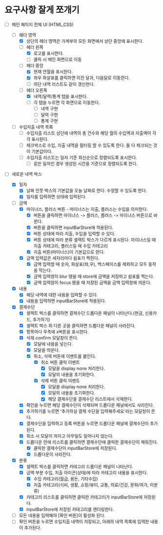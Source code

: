 # 요구사항 잘게 쪼개기

- [ ] 메인 페이지 전체 UI (HTML,CSS)

  - [ ] 헤더 영역
    - [x] 상단의 헤더 영역은 가계부의 모든 화면에서 상단 중앙에 표시한다.
    - [ ] 헤더 왼쪽
      - [x] 로고를 표시한다.
      - [ ] 클릭 시 메인 화면으로 이동
    - [ ] 헤더 중앙
      - [x] 현재 연월을 표시한다.
      - [x] 좌우 화살표를 클릭하면 이전 달과, 다음달로 이동한다.
      - [ ] 하단 내역 리스트도 같이 갱신한다.
    - [ ] 헤더 오른쪽
      - [x] 내역/달력/통계 탭을 표시한다.
      - [ ] 각 탭을 누르면 각 화면으로 이동한다.
        - [ ] 내역 구현
        - [ ] 달력 구현
        - [ ] 통계 구현
  - [ ] 수입지출 내역 목록
    - [ ] 수입지출 리스트 상단에 내역의 총 건수와 해당 월의 수입액과 지출액이 각각 표시된다.
    - [ ] 체크박스로 수입, 지출 내역을 필터링 할 수 있도록 한다. 둘 다 체크되는 것이 기본값이다.
    - [ ] 수입지출 리스트는 일자 기준 최신순으로 정렬되도록 표시한다.
      - [ ] 같은 일자인 경우 생성된 시간을 기준으로 정렬되도록 한다.

- [ ] 새로운 내역 박스
  - [x] 일자
    - [x] 날짜 인풋 박스의 기본값을 오늘 날짜로 한다. 수정할 수 있도록 한다.
    - [x] 일자를 입력하면 상태에 입력된다.
  - [ ] 금액
    - [x] 마이너스, 플러스 버튼 - 마이너스는 지출, 플러스는 수입을 의미한다.
      - [x] 버튼을 클릭하면 마이너스 -> 플러스, 플러스 -> 마이너스 버튼으로 바뀐다.
      - [x] 버튼을 클릭하면 inputBarStore에 적용된다.
      - [x] 버튼 상태에 따라 지출, 수입을 입력할 수 있다.
      - [x] 버튼 상태에 따라 분류 셀렉트 박스가 다르게 표시된다. 마이너스일 때 지출 카테고리, 플러스일 때 수입 카테고리
      - [x] 지출 버튼(마이너스)이 기본값으로 한다.
    - [x] 금액 입력값은 세자리마다 쉼표가 찍힌다.
      - [x] 금액 입력할 때 숫자, 화살표(좌,우), 백스페이스를 제외하고 모두 동작을 막는다.
      - [x] 금액 입력창이 blur 됐을 때 store에 금액을 저장하고 쉼표를 찍는다.
      - [x] 금액 입력창이 focus 됐을 때 저장된 금액을 금액 입력창에 띄운다.
  - [x] 내용
    - [x] 해당 내역에 대한 내용을 입력할 수 있다.
    - [x] 내용을 입력하면 inputBarStore에 적용된다.
  - [x] 결제수단
    - [x] 셀렉트 박스를 클릭하면 결제수단 드롭다운 패널이 나타난다.(현금, 신용카드, 추가하기)
    - [x] 셀렉트 박스 외 다른 곳을 클릭하면 드롭다운 패널이 사라진다.
    - [x] 항목마다 우측에 x버튼을 표시한다.
    - [x] 삭제 confirm 모달창이 뜬다.
      - [x] 모달에 내용을 넣는다.
      - [x] 모달을 띄운다.
      - [x] 취소, 삭제 버튼에 이벤트를 붙인다.
        - [x] 취소 버튼 클릭 이벤트
          - [x] 모달을 display none 처리한다.
          - [x] 모달의 내용을 초기화한다.
        - [x] 삭제 버튼 클릭 이벤트
          - [x] 모달을 display none 처리한다.
          - [x] 모달의 내용을 초기화한다.
          - [x] 해당 결제수단을 결제수단 리스트에서 삭제한다.
    - [x] 확인을 누르면 해당 결제수단이 삭제되며 드롭다운 패널에서도 사라진다.
    - [x] 추가하기를 누르면 '추가하실 결제 수단을 입력해주세요'라는 모달창이 뜬다.
    - [x] 결제수단을 입력하고 등록 버튼을 누르면 드롭다운 패널에 결제수단이 추가된다.
    - [x] 취소 시 모달이 꺼지고 아무일도 일어나지 않는다.
    - [x] 드롭다운 안에 리스트를 클릭하면 결제수단에 클릭한 결제수단이 채워진다.
      - [x] 클릭한 결제수단이 inputBarStore에 저장된다.
      - [x] 드롭다운이 사라진다.
  - [x] 분류
    - [x] 셀렉트 박스를 클릭하면 카테고리 드롭다운 패널이 나타난다.
    - [x] 금액 부분 수입, 지출 아이콘(상태)에 따라 카테고리 내용을 표시한다.
      - [x] 수입 카테고리(월급, 용돈, 기타수입)
      - [x] 지출 카테고리(식비, 생활, 쇼핑/뷰티, 교통, 의료/건강, 문화/여가, 미분류)
    - [x] 카테고리 리스트를 클릭하면 클릭한 카테고리가 inputBarStore에 저장된다.
    - [x] inputBarStore에 저장된 카테고리를 렌더링한다.
  - [ ] 모든 내용을 입력해야 [확인 버튼]이 활성화 된다.
  - [ ] 확인 버튼을 누르면 수입지출 내역이 저장되고, 아래의 내역 목록에 입력한 내용이 추가된다.
